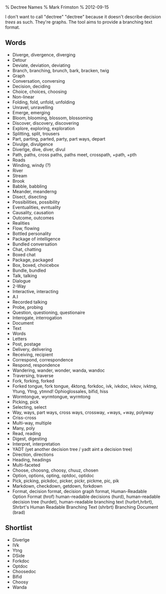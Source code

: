 % Dectree Names
% Mark Frimston
% 2012-09-15

I don't want to call "dectree" "dectree" because it doesn't describe decision 
*trees* as such. They're graphs. The tool aims to provide a branching text 
format.

Words
-----

* Diverge, divergence, diverging
* Detour
* Deviate, deviation, deviating
* Branch, branching, brunch, bark, bracken, twig
* Graph
* Conversation, conversing
* Decision, deciding
* Choice, choices, choosing
* Non-linear
* Folding, fold, unfold, unfolding
* Unravel, unravelling
* Emerge, emerging
* Bloom, blooming, blossom, blossoming
* Discover, discovery, discovering
* Explore, exploring, exploration
* Splitting, split, trousers
* Part, parting, parted, party, part ways, depart
* Divulge, divulgence
* Diverlge, dive, diver, divul
* Path, paths, cross paths, paths meet, crosspath, +path, +pth
* Roads
* Winding, windy (?)
* River
* Stream
* Brook
* Babble, babbling
* Meander, meanderng
* Disect, disecting
* Possibilities, possibility
* Eventualities, evntuality
* Causality, causation
* Outcome, outcomes
* Realities
* Flow, flowing
* Bottled personality
* Package of intelligence
* Bundled conversation
* Chat, chatting
* Boxed chat
* Package, packaged
* Box, boxed, choicebox
* Bundle, bundled
* Talk, talking
* Dialogue
* 2-Way
* Interactive, interacting
* A.I
* Recorded talking
* Probe, probing
* Question, questioning, questionaire
* Interogate, interrogation
* Document
* Text
* Words
* Letters
* Post, postage
* Delivery, delivering
* Receiving, recipient
* Correspond, correspondence
* Respond, respondence
* Wandering, wander, wonder, wanda, wandoc
* Traversing, traverse
* Fork, forking, forked
* Forked tongue, fork tongue, 4ktong, forkdoc, ivk, ivkdoc, ivkov, 
   ivktng, Ytung, Ytng, ytmnd! Ophioglossales, bifid, hiss
* Wormtongue, wyrmtongue, wyrmtong
* Picking, pick
* Selecting, select
* Way, ways, part ways, cross ways, crossway, +ways, +way, polyway
* Criss-cross
* Multi-way, multiple
* Many, poly
* Read, reading
* Digest, digesting
* Interpret, interpretation
* YADT (yet another decision tree / yadt aint a decision tree)
* Direction, directions
* Heading, headings
* Multi-faceted
* Choose, choosng, choosy, chuuz, chosen
* Option, options, opting, optdoc, optidoc
* Pick, picking, pickdoc, picker, pickr, pickme, pic, pik
* Markdown, checkdown, getdown, forkdown
* Format, decision format, decision graph format, Human-Readable Option Format (hrof)
  human-readable decisions (hurd), human-readable decision tree (hurdet), 
  human-readable branching text (hurbrt,hrbrt), Shrbrt's Human Readable Branching Text (shrbrt)
  Branching Document (brad)

Shortlist
---------

* Diverlge
* IVk
* Ytng
* DSide
* Forkdoc
* Optdoc
* Choosedoc
* Bifid
* Choosy
* Wanda
